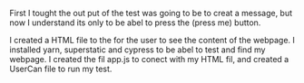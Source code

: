 First I tought the out put of the test was going to be to creat a message, but now I understand its only to be abel to press the (press me) button.


I created a HTML file to the for the user to see the content of the webpage.
I installed yarn, superstatic and cypress to be abel to test and find my webpage.
I created the fil app.js to conect with my HTML fil, and created a UserCan file to run my test.

